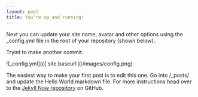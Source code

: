 ```yaml
---
layout: post
title: You're up and running!
---
```


Next you can update your site name, avatar and other options using the _config.yml file in the root of your repository (shown below).

Tryint to make another commit.

![_config.yml]({{ site.baseurl }}/images/config.png)

The easiest way to make your first post is to edit this one. Go into /_posts/ and update the Hello World markdown file. For more instructions head over to the [Jekyll Now repository](https://github.com/barryclark/jekyll-now) on GitHub.

